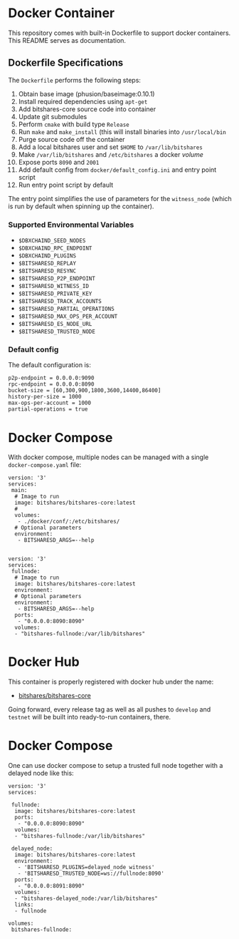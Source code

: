 # Docker Container

This repository comes with built-in Dockerfile to support docker
containers. This README serves as documentation.

## Dockerfile Specifications

The `Dockerfile` performs the following steps:

1. Obtain base image (phusion/baseimage:0.10.1)
2. Install required dependencies using `apt-get`
3. Add bitshares-core source code into container
4. Update git submodules
5. Perform `cmake` with build type `Release`
6. Run `make` and `make_install` (this will install binaries into `/usr/local/bin`
7. Purge source code off the container
8. Add a local bitshares user and set `$HOME` to `/var/lib/bitshares`
9. Make `/var/lib/bitshares` and `/etc/bitshares` a docker *volume*
10. Expose ports `8090` and `2001`
11. Add default config from `docker/default_config.ini` and entry point script
12. Run entry point script by default

The entry point simplifies the use of parameters for the `witness_node`
(which is run by default when spinning up the container).

### Supported Environmental Variables

* `$DBXCHAIND_SEED_NODES`
* `$DBXCHAIND_RPC_ENDPOINT`
* `$DBXCHAIND_PLUGINS`
* `$BITSHARESD_REPLAY`
* `$BITSHARESD_RESYNC`
* `$BITSHARESD_P2P_ENDPOINT`
* `$BITSHARESD_WITNESS_ID`
* `$BITSHARESD_PRIVATE_KEY`
* `$BITSHARESD_TRACK_ACCOUNTS`
* `$BITSHARESD_PARTIAL_OPERATIONS`
* `$BITSHARESD_MAX_OPS_PER_ACCOUNT`
* `$BITSHARESD_ES_NODE_URL`
* `$BITSHARESD_TRUSTED_NODE`

### Default config

The default configuration is:

    p2p-endpoint = 0.0.0.0:9090
    rpc-endpoint = 0.0.0.0:8090
    bucket-size = [60,300,900,1800,3600,14400,86400]
    history-per-size = 1000
    max-ops-per-account = 1000
    partial-operations = true

# Docker Compose

With docker compose, multiple nodes can be managed with a single
`docker-compose.yaml` file:

    version: '3'
    services:
     main:
      # Image to run
      image: bitshares/bitshares-core:latest
      # 
      volumes:
       - ./docker/conf/:/etc/bitshares/
      # Optional parameters
      environment:
       - BITSHARESD_ARGS=--help


    version: '3'
    services:
     fullnode:
      # Image to run
      image: bitshares/bitshares-core:latest
      environment:
      # Optional parameters
      environment:
       - BITSHARESD_ARGS=--help
      ports:
       - "0.0.0.0:8090:8090"
      volumes:
      - "bitshares-fullnode:/var/lib/bitshares"


# Docker Hub

This container is properly registered with docker hub under the name:

* [bitshares/bitshares-core](https://hub.docker.com/r/bitshares/bitshares-core/)

Going forward, every release tag as well as all pushes to `develop` and
`testnet` will be built into ready-to-run containers, there.

# Docker Compose

One can use docker compose to setup a trusted full node together with a
delayed node like this:

```
version: '3'
services:

 fullnode:
  image: bitshares/bitshares-core:latest
  ports:
   - "0.0.0.0:8090:8090"
  volumes:
  - "bitshares-fullnode:/var/lib/bitshares"

 delayed_node:
  image: bitshares/bitshares-core:latest
  environment:
   - 'BITSHARESD_PLUGINS=delayed_node witness'
   - 'BITSHARESD_TRUSTED_NODE=ws://fullnode:8090'
  ports:
   - "0.0.0.0:8091:8090"
  volumes:
  - "bitshares-delayed_node:/var/lib/bitshares"
  links: 
  - fullnode

volumes:
 bitshares-fullnode:
```
